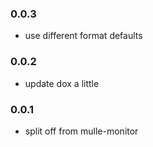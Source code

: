### 0.0.3

* use different format defaults

### 0.0.2

* update dox a little

### 0.0.1

* split off from mulle-monitor
